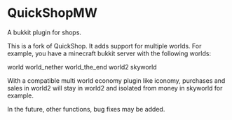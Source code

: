 QuickShopMW
===========

A bukkit plugin for shops.

This is a fork of QuickShop. It adds support for multiple worlds. For example, you have a minecraft bukkit server with the following worlds:

world
world_nether
world_the_end
world2
skyworld

With a compatible multi world economy plugin like iconomy, purchases and sales in world2 will stay in world2 and isolated from money in skyworld for example.

In the future, other functions, bug fixes may be added.

